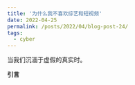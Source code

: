 ```yaml
---
title: '为什么我不喜欢综艺和短视频'
date: 2022-04-25
permalink: /posts/2022/04/blog-post-24/
tags:
  - cyber
---
```


当我们沉湎于虚假的真实时。



**引言**



